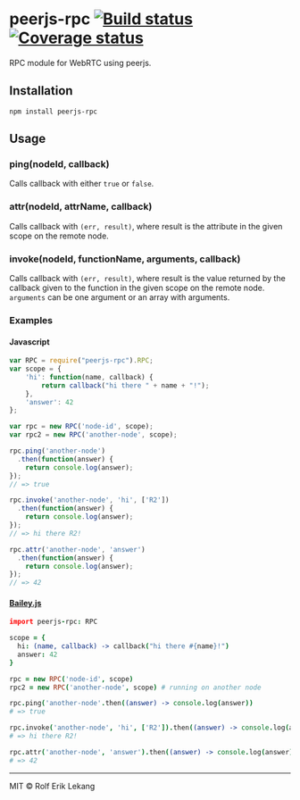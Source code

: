 # peerjs-rpc [![Build status](https://ci.frigg.io/badges/relekang/peerjs-rpc/)](https://ci.frigg.io/relekang/peerjs-rpc/last/) [![Coverage status](https://ci.frigg.io/badges/coverage/relekang/peerjs-rpc/)](https://ci.frigg.io/relekang/peerjs-rpc/last/)

RPC module for WebRTC using peerjs.

## Installation

```
npm install peerjs-rpc
```

## Usage
### ping(nodeId, callback)
Calls callback with either `true` or `false`.

### attr(nodeId, attrName, callback)
Calls callback with `(err, result)`, where result is the attribute in the given scope on the remote node.

### invoke(nodeId, functionName, arguments, callback)
Calls callback with `(err, result)`, where result is the value returned by the callback given to the function in the given scope on the remote node. `arguments` can be one argument or an array with arguments.

### Examples
#### Javascript
```javascript
var RPC = require("peerjs-rpc").RPC;
var scope = {
    'hi': function(name, callback) {
        return callback("hi there " + name + "!");
    },
    'answer': 42
};

var rpc = new RPC('node-id', scope);
var rpc2 = new RPC('another-node', scope);

rpc.ping('another-node')
  .then(function(answer) {
    return console.log(answer);
});
// => true

rpc.invoke('another-node', 'hi', ['R2'])
  .then(function(answer) {
    return console.log(answer);
});
// => hi there R2!

rpc.attr('another-node', 'answer')
  .then(function(answer) {
    return console.log(answer);
});
// => 42
```

#### [Bailey.js](http://haeric.github.io/bailey.js/)
```coffee
import peerjs-rpc: RPC

scope = {
  hi: (name, callback) -> callback("hi there #{name}!")
  answer: 42
}

rpc = new RPC('node-id', scope)
rpc2 = new RPC('another-node', scope) # running on another node

rpc.ping('another-node'.then((answer) -> console.log(answer))
# => true

rpc.invoke('another-node', 'hi', ['R2']).then((answer) -> console.log(answer))
# => hi there R2!

rpc.attr('another-node', 'answer').then((answer) -> console.log(answer))
# => 42
```

----------------------

MIT © Rolf Erik Lekang
